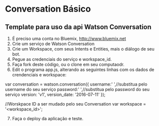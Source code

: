 # **Conversation Básico**

## Template para uso da api Watson Conversation

1) É preciso uma conta no Bluemix, http://www.bluemix.net
2) Crie um serviço de Watson Conversation
3) Crie um Workspace, com seus Intents e Entities, mais o diálogo de seu bot.
4) Pegue as credenciais do serviço e workspace_id.
5) Faça fork deste código, ou o clone em seu computaodr.
6) Edit o programa app.js, alterando as seguintes linhas com os dados de crendenciais e workspace:

var conversation = watson.conversation({
  username:'<username> ',//substitua pelo username do seu serviço
  password:'<password> ',//substitua pelo password do seu serviço
  version: 'v1',
  version_date: '2016-07-11'
});

//Worskpace ID a ser mudado pelo seu Conversation
var workspace = '<workspace_id>';

7) Faça o deploy da aplicação e teste.
